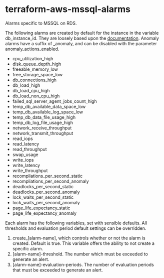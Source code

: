 # terraform-aws-mssql-alarms
Alarms specific to MSSQL on RDS. 

The following alarms are created by default for the instance in the variable db_instance_id. They are loosely based upon the [documentation](https://docs.aws.amazon.com/AmazonRDS/latest/UserGuide/rds-metrics.html#rds-cw-metrics-instance). Anomaly alarms have a suffix of _anomaly, and can be disabled with the parameter anomaly_actions_enabled.

- cpu_utilization_high
- disk_queue_depth_high
- freeable_memory_low
- free_storage_space_low
- db_connections_high
- db_load_high
- db_load_cpu_high
- db_load_non_cpu_high
- failed_sql_server_agent_jobs_count_high
- temp_db_available_data_space_low
- temp_db_available_log_space_low
- temp_db_data_file_usage_high
- temp_db_log_file_usage_high
- network_receive_throughput
- network_transmit_throughput
- read_iops
- read_latency
- read_throughput
- swap_usage
- write_iops
- write_latency
- write_throughput
- recompliations_per_second_static
- recompliations_per_second_anomaly
- deadlocks_per_second_static
- deadlocks_per_second_anomaly
- lock_waits_per_second_static
- lock_waits_per_second_anomaly
- page_life_expectancy_static
- page_life_expectancy_anomaly

Each alarm has the following variables, set with sensible defaults. All thresholds and evaluation period default settings can be overridden.
1. create_[alarm-name], which controls whether or not the alarm is created. Default is true. This variable offers the ability to not create a specific alarm. 
2. [alarm-name]-threshold. The number which must be exceeded to generate an alert.
3. [alarm-name]-evaluation-periods. The number of evaluation periods that must be exceeded to generate an alert.


